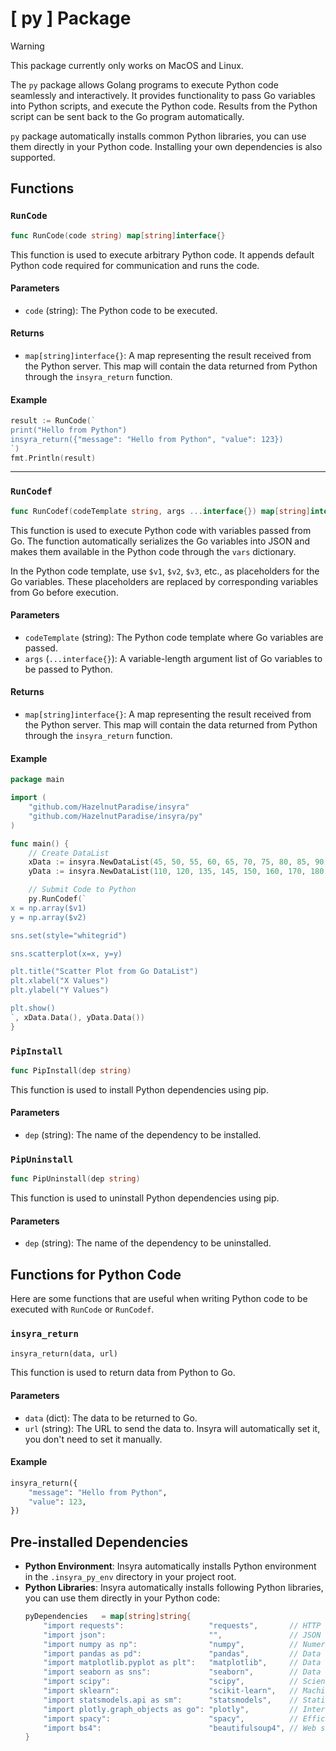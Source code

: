 # [ py ] Package

> [!WARNING]
> This package currently only works on MacOS and Linux.

The `py` package allows Golang programs to execute Python code seamlessly and interactively. It provides functionality to pass Go variables into Python scripts, and execute the Python code. Results from the Python script can be sent back to the Go program automatically.

`py` package automatically installs common Python libraries, you can use them directly in your Python code. Installing your own dependencies is also supported.

## Functions

### `RunCode`

```go
func RunCode(code string) map[string]interface{}
```

This function is used to execute arbitrary Python code. It appends default Python code required for communication and runs the code.

#### Parameters

- `code` (string): The Python code to be executed.

#### Returns

- `map[string]interface{}`: A map representing the result received from the Python server. This map will contain the data returned from Python through the `insyra_return` function.

#### Example

```go
result := RunCode(`
print("Hello from Python")
insyra_return({"message": "Hello from Python", "value": 123})
`)
fmt.Println(result)
```

---

### `RunCodef`

```go
func RunCodef(codeTemplate string, args ...interface{}) map[string]interface{}
```

This function is used to execute Python code with variables passed from Go. The function automatically serializes the Go variables into JSON and makes them available in the Python code through the `vars` dictionary.

In the Python code template, use `$v1`, `$v2`, `$v3`, etc., as placeholders for the Go variables. These placeholders are replaced by corresponding variables from Go before execution.

#### Parameters

- `codeTemplate` (string): The Python code template where Go variables are passed.
- `args` (`...interface{}`): A variable-length argument list of Go variables to be passed to Python.

#### Returns

- `map[string]interface{}`: A map representing the result received from the Python server. This map will contain the data returned from Python through the `insyra_return` function.

#### Example

```go
package main

import (
	"github.com/HazelnutParadise/insyra"
	"github.com/HazelnutParadise/insyra/py"
)

func main() {
	// Create DataList
	xData := insyra.NewDataList(45, 50, 55, 60, 65, 70, 75, 80, 85, 90)
	yData := insyra.NewDataList(110, 120, 135, 145, 150, 160, 170, 180, 190, 200)

	// Submit Code to Python
	py.RunCodef(`
x = np.array($v1)
y = np.array($v2)

sns.set(style="whitegrid")

sns.scatterplot(x=x, y=y)

plt.title("Scatter Plot from Go DataList")
plt.xlabel("X Values")
plt.ylabel("Y Values")

plt.show()
`, xData.Data(), yData.Data())
}

```

### `PipInstall`

```go
func PipInstall(dep string)
```

This function is used to install Python dependencies using pip.

#### Parameters

- `dep` (string): The name of the dependency to be installed.

### `PipUninstall`

```go
func PipUninstall(dep string)
```

This function is used to uninstall Python dependencies using pip.

#### Parameters

- `dep` (string): The name of the dependency to be uninstalled.

## Functions for Python Code

Here are some functions that are useful when writing Python code to be executed with `RunCode` or `RunCodef`.

### `insyra_return`

```python
insyra_return(data, url)
```

This function is used to return data from Python to Go.

#### Parameters

- `data` (dict): The data to be returned to Go.
- `url` (string): The URL to send the data to. Insyra will automatically set it, you don't need to set it manually.

#### Example

```python
insyra_return({
	"message": "Hello from Python",
	"value": 123,
})
```

## Pre-installed Dependencies

- **Python Environment**: Insyra automatically installs Python environment in the `.insyra_py_env` directory in your project root.
- **Python Libraries**: Insyra automatically installs following Python libraries, you can use them directly in your Python code:
	``` go
	pyDependencies   = map[string]string{
		"import requests":                   "requests",       // HTTP requests
		"import json":                       "",               // JSON data processing (built-in module)
		"import numpy as np":                "numpy",          // Numerical operations
		"import pandas as pd":               "pandas",         // Data analysis and processing
		"import matplotlib.pyplot as plt":   "matplotlib",     // Data visualization
		"import seaborn as sns":             "seaborn",        // Data visualization
		"import scipy":                      "scipy",          // Scientific computing
		"import sklearn":                    "scikit-learn",   // Machine learning
		"import statsmodels.api as sm":      "statsmodels",    // Statistical modeling
		"import plotly.graph_objects as go": "plotly",         // Interactive data visualization
		"import spacy":                      "spacy",          // Efficient natural language processing
		"import bs4":                        "beautifulsoup4", // Web scraping
	}
	```
